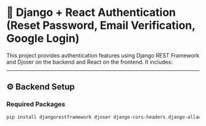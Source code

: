 # 🔐 Django + React Authentication (Reset Password, Email Verification, Google Login)

This project provides authentication features using Django REST Framework and Djoser on the backend and React on the frontend. It includes:


---

## ⚙️ Backend Setup

### Required Packages

```bash
pip install djangorestframework djoser django-cors-headers django-allauth dj-rest-auth social-auth-app-django djangorestframework-simplejwt  psycopg2 psycopg2-binary 
